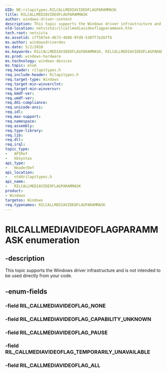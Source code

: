 ```yaml
---
UID: NE:rilapitypes.RILCALLMEDIAVIDEOFLAGPARAMMASK
title: RILCALLMEDIAVIDEOFLAGPARAMMASK
author: windows-driver-content
description: This topic supports the Windows driver infrastructure and is not intended to be used directly from your code.
old-location: netvista\rilcallmediavideoflagparammask.htm
tech.root: netvista
ms.assetid: cff507e4-d673-4608-9fd9-530ff7e26ffb
ms.author: windowsdriverdev
ms.date: 5/2/2018
ms.keywords: RILCALLMEDIAVIDEOFLAGPARAMMASK, RILCALLMEDIAVIDEOFLAGPARAMMASK enumeration [Network Drivers Starting with Windows Vista], RIL_CALLMEDIAVIDEOFLAG_ALL, RIL_CALLMEDIAVIDEOFLAG_CAPABILITY_UNKNOWN, RIL_CALLMEDIAVIDEOFLAG_PAUSE, RIL_CALLMEDIAVIDEOFLAG_TEMPORARILY_UNAVAILABLE, netvista.rilcallmediavideoflagparammask, ntddrilapitypes/RILCALLMEDIAVIDEOFLAGPARAMMASK, ntddrilapitypes/RIL_CALLMEDIAVIDEOFLAG_ALL, ntddrilapitypes/RIL_CALLMEDIAVIDEOFLAG_CAPABILITY_UNKNOWN, ntddrilapitypes/RIL_CALLMEDIAVIDEOFLAG_PAUSE, ntddrilapitypes/RIL_CALLMEDIAVIDEOFLAG_TEMPORARILY_UNAVAILABLE
ms.prod: windows-hardware
ms.technology: windows-devices
ms.topic: enum
req.header: rilapitypes.h
req.include-header: Rilapitypes.h
req.target-type: Windows
req.target-min-winverclnt: 
req.target-min-winversvr: 
req.kmdf-ver: 
req.umdf-ver: 
req.ddi-compliance: 
req.unicode-ansi: 
req.idl: 
req.max-support: 
req.namespace: 
req.assembly: 
req.type-library: 
req.lib: 
req.dll: 
req.irql: 
topic_type:
-	APIRef
-	kbSyntax
api_type:
-	HeaderDef
api_location:
-	ntddrilapitypes.h
api_name:
-	RILCALLMEDIAVIDEOFLAGPARAMMASK
product:
- Windows
targetos: Windows
req.typenames: RILCALLMEDIAVIDEOFLAGPARAMMASK
---
```


# RILCALLMEDIAVIDEOFLAGPARAMMASK enumeration


## -description


This topic supports the Windows driver infrastructure and is not intended to be used directly from your code.


## -enum-fields




### -field RIL_CALLMEDIAVIDEOFLAG_NONE


### -field RIL_CALLMEDIAVIDEOFLAG_CAPABILITY_UNKNOWN


### -field RIL_CALLMEDIAVIDEOFLAG_PAUSE


### -field RIL_CALLMEDIAVIDEOFLAG_TEMPORARILY_UNAVAILABLE


### -field RIL_CALLMEDIAVIDEOFLAG_ALL

